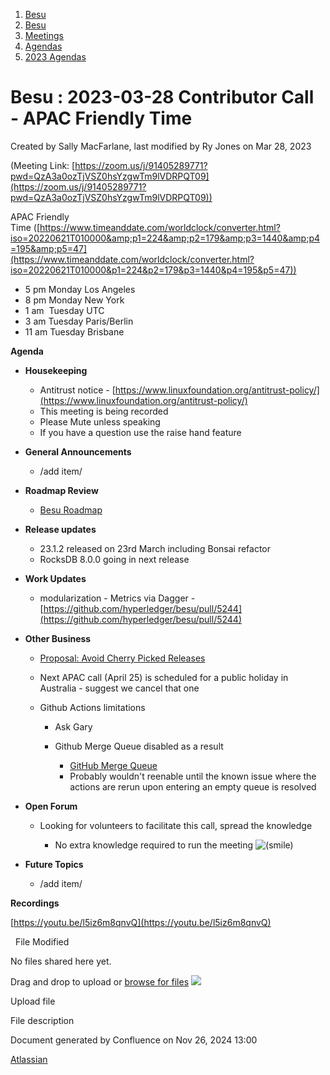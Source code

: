 1. [Besu](index.html)
2. [Besu](Besu_22151173.html)
3. [Meetings](Meetings_22153838.html)
4. [Agendas](Agendas_22153868.html)
5. [2023 Agendas](2023-Agendas_22155942.html)

# Besu : 2023-03-28 Contributor Call - APAC Friendly Time

Created by Sally MacFarlane, last modified by Ry Jones on Mar 28, 2023

(Meeting Link: ⁨[https://zoom.us/j/91405289771?pwd=QzA3a0ozTjVSZ0hsYzgwTm9lVDRPQT09](https://zoom.us/j/91405289771?pwd=QzA3a0ozTjVSZ0hsYzgwTm9lVDRPQT09))

APAC Friendly Time ([https://www.timeanddate.com/worldclock/converter.html?iso=20220621T010000&amp;p1=224&amp;p2=179&amp;p3=1440&amp;p4=195&amp;p5=47](https://www.timeanddate.com/worldclock/converter.html?iso=20220621T010000&p1=224&p2=179&p3=1440&p4=195&p5=47))

- 5 pm Monday Los Angeles
- 8 pm Monday New York
- 1 am  Tuesday UTC
- 3 am Tuesday Paris/Berlin
- 11 am Tuesday Brisbane

**Agenda**

- **Housekeeping**
  
  - Antitrust notice - [https://www.linuxfoundation.org/antitrust-policy/](https://www.linuxfoundation.org/antitrust-policy/)
  - This meeting is being recorded
  - Please Mute unless speaking
  - If you have a question use the raise hand feature
- **General Announcements**
  
  - /add item/
- **Roadmap Review** 
  
  - [Besu Roadmap](https://lf-hyperledger.atlassian.net/wiki/display/BESU/Roadmap)
- **Release updates**
  
  - 23.1.2 released on 23rd March including Bonsai refactor
  - RocksDB 8.0.0 going in next release
- **Work Updates**
  
  - modularization - Metrics via Dagger - [https://github.com/hyperledger/besu/pull/5244](https://github.com/hyperledger/besu/pull/5244)
- **Other Business**
  
  - [Proposal: Avoid Cherry Picked Releases](22156147.html)
  - Next APAC call (April 25) is scheduled for a public holiday in Australia - suggest we cancel that one
  - Github Actions limitations
    
    - Ask Gary
    - Github Merge Queue disabled as a result
      
      - [GitHub Merge Queue](GitHub-Merge-Queue_22156123.html)
      - Probably wouldn't reenable until the known issue where the actions are rerun upon entering an empty queue is resolved
- **Open Forum**
  
  - Looking for volunteers to facilitate this call, spread the knowledge
    
    - No extra knowledge required to run the meeting ![(smile)](images/icons/emoticons/smile.png)
- **Future Topics**
  
  - /add item/

**Recordings**

[https://youtu.be/l5iz6m8qnvQ](https://youtu.be/l5iz6m8qnvQ)

  File Modified

No files shared here yet.

Drag and drop to upload or [browse for files]() ![](images/icons/wait.gif)

Upload file

File description

Document generated by Confluence on Nov 26, 2024 13:00

[Atlassian](http://www.atlassian.com/)
